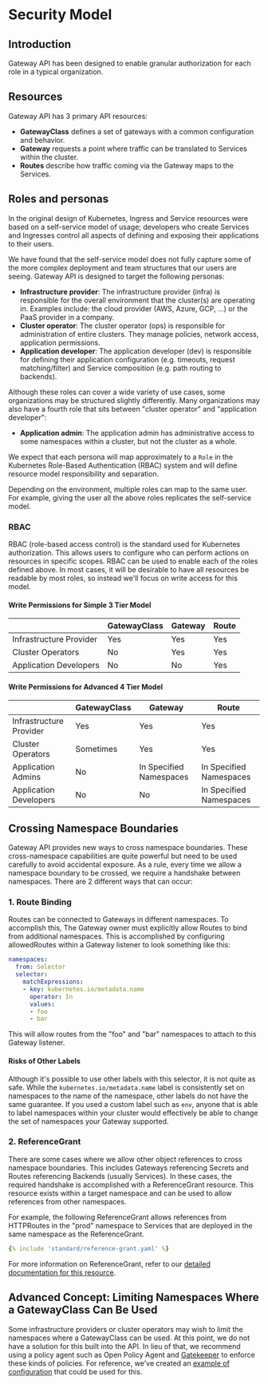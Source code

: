 # Security Model

## Introduction
Gateway API has been designed to enable granular authorization for each role in
a typical organization.

## Resources
Gateway API has 3 primary API resources:

* **GatewayClass** defines a set of gateways with a common configuration and
  behavior.
* **Gateway** requests a point where traffic can be translated to Services
  within the cluster.
* **Routes** describe how traffic coming via the Gateway maps to the Services.

## Roles and personas

In the original design of Kubernetes, Ingress and Service resources were based
on a self-service model of usage; developers who create Services and Ingresses
control all aspects of defining and exposing their applications to their users.

We have found that the self-service model does not fully capture some of the
more complex deployment and team structures that our users are seeing. Gateway
API is designed to target the following personas:

* **Infrastructure provider**: The infrastructure provider (infra) is
  responsible for the overall environment that the cluster(s) are operating in.
  Examples include: the cloud provider (AWS, Azure, GCP, ...) or the PaaS
  provider in a company.
* **Cluster operator**: The cluster operator (ops) is responsible for
  administration of entire clusters. They manage policies, network access,
  application permissions.
* **Application developer**: The application developer (dev) is responsible for
  defining their application configuration (e.g. timeouts, request
  matching/filter) and Service composition (e.g. path routing to backends).

Although these roles can cover a wide variety of use cases, some organizations
may be structured slightly differently. Many organizations may also have a
fourth role that sits between "cluster operator" and "application developer":

* **Application admin**: The application admin has administrative access to some
  namespaces within a cluster, but not the cluster as a whole.

We expect that each persona will map approximately to a `Role` in the Kubernetes
Role-Based Authentication (RBAC) system and will define resource model
responsibility and separation.

Depending on the environment, multiple roles can map to the same user. For
example, giving the user all the above roles replicates the self-service model.

### RBAC
RBAC (role-based access control) is the standard used for Kubernetes
authorization. This allows users to configure who can perform actions on
resources in specific scopes. RBAC can be used to enable each of the roles
defined above. In most cases, it will be desirable to have all resources be
readable by most roles, so instead we'll focus on write access for this model.

#### Write Permissions for Simple 3 Tier Model
| | GatewayClass | Gateway | Route |
|-|-|-|-|
| Infrastructure Provider | Yes | Yes | Yes |
| Cluster Operators | No | Yes | Yes |
| Application Developers | No | No | Yes |

#### Write Permissions for Advanced 4 Tier Model
| | GatewayClass | Gateway | Route |
|-|-|-|-|
| Infrastructure Provider | Yes | Yes | Yes |
| Cluster Operators | Sometimes | Yes | Yes |
| Application Admins | No | In Specified Namespaces | In Specified Namespaces |
| Application Developers | No | No | In Specified Namespaces |

## Crossing Namespace Boundaries
Gateway API provides new ways to cross namespace boundaries. These
cross-namespace capabilities are quite powerful but need to be used carefully to
avoid accidental exposure. As a rule, every time we allow a namespace boundary
to be crossed, we require a handshake between namespaces. There are 2 different
ways that can occur:

### 1. Route Binding
Routes can be connected to Gateways in different namespaces. To accomplish this,
The Gateway owner must explicitly allow Routes to bind from additional
namespaces. This is accomplished by configuring allowedRoutes within a Gateway
listener to look something like this:

```yaml
namespaces:
  from: Selector
  selector:
    matchExpressions:
    - key: kubernetes.io/metadata.name
      operator: In
      values:
      - foo
      - bar
```

This will allow routes from the "foo" and "bar" namespaces to attach to this
Gateway listener.

#### Risks of Other Labels
Although it's possible to use other labels with this selector, it is not quite
as safe. While the `kubernetes.io/metadata.name` label is consistently set on
namespaces to the name of the namespace, other labels do not have the same
guarantee. If you used a custom label such as `env`, anyone that is able to
label namespaces within your cluster would effectively be able to change the set
of namespaces your Gateway supported.

### 2. ReferenceGrant
There are some cases where we allow other object references to cross namespace
boundaries. This includes Gateways referencing Secrets and Routes referencing
Backends (usually Services). In these cases, the required handshake is
accomplished with a ReferenceGrant resource. This resource exists within a
target namespace and can be used to allow references from other namespaces.

For example, the following ReferenceGrant allows references from HTTPRoutes in
the "prod" namespace to Services that are deployed in the same namespace as
the ReferenceGrant.

```yaml
{% include 'standard/reference-grant.yaml' %}
```

For more information on ReferenceGrant, refer to our [detailed documentation
for this resource](/api-types/referencegrant).

## Advanced Concept: Limiting Namespaces Where a GatewayClass Can Be Used
Some infrastructure providers or cluster operators may wish to limit the
namespaces where a GatewayClass can be used. At this point, we do not have a
solution for this built into the API. In lieu of that, we recommend using a
policy agent such as Open Policy Agent and
[Gatekeeper](https://github.com/open-policy-agent/gatekeeper) to enforce these
kinds of policies. For reference, we've created an [example of
configuration](https://github.com/open-policy-agent/gatekeeper-library/pull/24)
that could be used for this.
